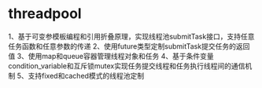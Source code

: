 # threadpool
1、基于可变参模板编程和引用折叠原理，实现线程池submitTask接口，支持任意任务函数和任意参数的传递
2、使用future类型定制submitTask提交任务的返回值
3、使用map和queue容器管理线程对象和任务
4、基于条件变量condition_variable和互斥锁mutex实现任务提交线程和任务执行线程间的通信机制
5、支持fixed和cached模式的线程池定制

